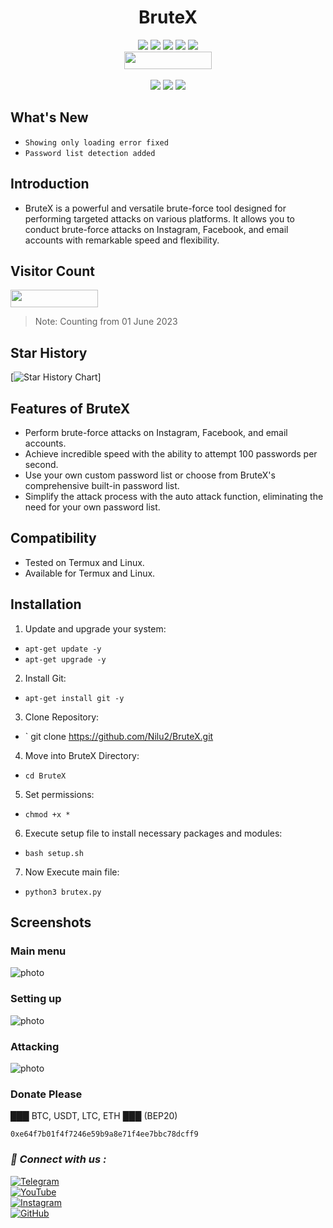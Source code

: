 <h1 align="center">BruteX</h1>

<p align="center">
  <img src="https://img.shields.io/github/stars/MrHacker-X/BruteX?style=for-the-badge&color=orange">
  <img src="https://img.shields.io/github/forks/MrHacker-X/BruteX?color=cyan&style=for-the-badge&color=purple">
  <img src="https://img.shields.io/github/watchers/MrHacker-X/BruteX?color=cyan&style=for-the-badge&color=purple">
  <img src="https://img.shields.io/github/issues/MrHacker-X/BruteX?color=red&style=for-the-badge">
  <img src="https://img.shields.io/github/license/MrHacker-X/BruteX?style=for-the-badge&color=blue"><br>
  <img src="https://hits.dwyl.com/MrHacker-X/BruteX.svg" width="140" height="28">
<br>
<br>
  <img src="https://img.shields.io/badge/Author-Alex Butler-purple?style=flat-square">
  <img src="https://img.shields.io/badge/Open%20Source-Yes-cyan?style=flat-square">
  <img src="https://img.shields.io/badge/Written%20In-Python-blue?style=flat-square">
</p>


## What's New

- ` Showing only loading error fixed `
- ` Password list detection added `

## Introduction

+ BruteX is a powerful and versatile brute-force tool designed for performing targeted attacks on various platforms. It allows you to conduct brute-force attacks on Instagram, Facebook, and email accounts with remarkable speed and flexibility.


## Visitor Count
<img src="https://hits.dwyl.com/MrHacker-X/BruteX.svg" width="140" height="28"><br>

> Note: Counting from 01 June 2023


## Star History

[![Star History Chart](https://api.star-history.com/svg?repos=MrHacker-X/BruteX&type=Date)]



## Features of BruteX

- Perform brute-force attacks on Instagram, Facebook, and email accounts.
- Achieve incredible speed with the ability to attempt 100 passwords per second.
- Use your own custom password list or choose from BruteX's comprehensive built-in password list.
- Simplify the attack process with the auto attack function, eliminating the need for your own password list.

## Compatibility

- Tested on Termux and Linux.
- Available for Termux and Linux.


## Installation

1. Update and upgrade your system:

- `apt-get update -y`
- `apt-get upgrade -y `

2. Install Git:

- ` apt-get install git -y `

3. Clone Repository:

- ` git clone https://github.com/Nilu2/BruteX.git 

4. Move into BruteX Directory:

- ` cd BruteX `

5. Set permissions:

- ` chmod +x * `

6. Execute setup file to install necessary packages and modules:

- ` bash setup.sh `

7. Now Execute main file:

- ` python3 brutex.py `


## Screenshots
### Main menu
![photo](https://i.ibb.co/p3wCmsk/Screenshot-2023-06-25-15-15-19-591-edit-com-termux.jpg)

### Setting up
![photo](https://i.ibb.co/yNKdpGw/setup.jpg)

### Attacking
![photo](https://i.ibb.co/5MrMr79/IMG-20230726-152037.jpg)

<h3>Donate Please</h3>
███ BTC, USDT, LTC, ETH ███ (BEP20)

```
0xe64f7b01f4f7246e59b9a8e71f4ee7bbc78dcff9
```

<h3><b><i>📡 Connect with us :</i></b></h3>

[![Telegram](https://img.shields.io/badge/Telegram-Channel-blue?style=flat-square&logo=telegram)](https://telegram.me/hackwithalex)
<br>
[![YouTube](https://img.shields.io/badge/YouTube-Channel-red?style=flat-square&logo=youtube)](https://www.youtube.com/@Technolex)
<br>
[![Instagram](https://img.shields.io/badge/Instagram-Profile-pink?style=flat-square&logo=instagram)](https://www.instagram.com/haxorlex)
<br>
[![GitHub](https://img.shields.io/badge/GitHub-Profile-black?style=flat-square&logo=github)]([https://github.com/MrHacker-X](https://github.com/Nilu2/BruteX.git)https://github.com/Nilu2)
